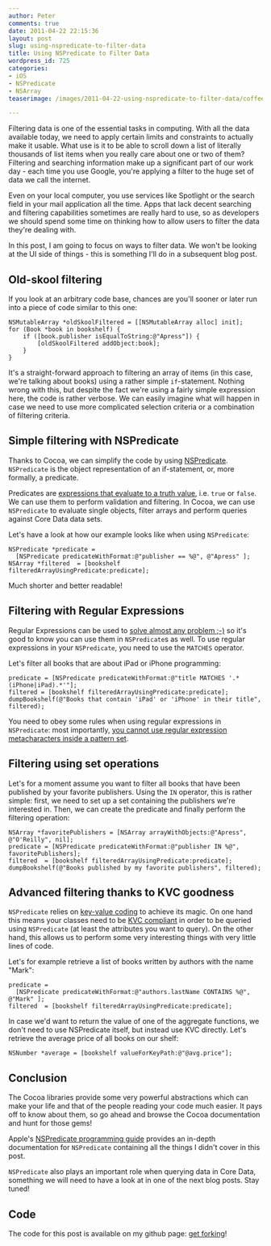 ```yaml
---
author: Peter
comments: true
date: 2011-04-22 22:15:36
layout: post
slug: using-nspredicate-to-filter-data
title: Using NSPredicate to Filter Data
wordpress_id: 725
categories:
- iOS
- NSPredicate
- NSArray
teaserimage: /images/2011-04-22-using-nspredicate-to-filter-data/coffee_filtered_150x150.png

---
```


Filtering data is one of the essential tasks in computing. With all the data available today, we need to apply certain limits and constraints to actually make it usable. What use is it to be able to scroll down a list of literally thousands of list items when you really care about one or two of them? Filtering and searching information make up a significant part of our work day - each time you use Google, you're applying a filter to the huge set of data we call the internet. 
<!-- more -->
Even on your local computer, you use services like Spotlight or the search field in your mail application all the time. Apps that lack decent searching and filtering capabilities sometimes are really hard to use, so as developers we should spend some time on thinking how to allow users to filter the data they're dealing with.

In this post, I am going to focus on ways to filter data. We won't be looking at the UI side of things - this is something I'll do in a subsequent blog post.



## Old-skool filtering


If you look at an arbitrary code base, chances are you'll sooner or later run into a piece of code similar to this one:

    
    NSMutableArray *oldSkoolFiltered = [[NSMutableArray alloc] init];
    for (Book *book in bookshelf) {
        if ([book.publisher isEqualToString:@"Apress"]) {
            [oldSkoolFiltered addObject:book];
        }
    }


It's a straight-forward approach to filtering an array of items (in this case, we're talking about books) using a rather simple `if`-statement. Nothing wrong with this, but despite the fact we're using a fairly simple expression here, the code is rather verbose. We can easily imagine what will happen in case we need to use more complicated selection criteria or a combination of filtering criteria.



## Simple filtering with NSPredicate


Thanks to Cocoa, we can simplify the code by using [NSPredicate](http://developer.apple.com/library/mac/#documentation/Cocoa/Reference/Foundation/Classes/NSPredicate_Class/Reference/NSPredicate.html). `NSPredicate` is the object representation of an if-statement, or, more formally, a predicate.

Predicates are [expressions that evaluate to a truth value](http://en.wikipedia.org/wiki/Predicate_(mathematical_logic)), i.e. `true` or `false`. We can use them to perform validation and filtering. In Cocoa, we can use `NSPredicate` to evaluate single objects, filter arrays and perform queries against Core Data data sets.

Let's have a look at how our example looks like when using `NSPredicate`:

    
    NSPredicate *predicate = 
      [NSPredicate predicateWithFormat:@"publisher == %@", @"Apress" ];
    NSArray *filtered  = [bookshelf filteredArrayUsingPredicate:predicate];


Much shorter and better readable!



## Filtering with Regular Expressions


Regular Expressions can be used to [solve almost any problem ;-)](http://xkcd.com/208/) so it's good to know you can use them in `NSPredicate`s as well. To use regular expressions in your `NSPredicate`, you need to use the `MATCHES` operator.

Let's filter all books that are about iPad or iPhone programming:

    
    
    predicate = [NSPredicate predicateWithFormat:@"title MATCHES '.*(iPhone|iPad).*'"];
    filtered = [bookshelf filteredArrayUsingPredicate:predicate];
    dumpBookshelf(@"Books that contain 'iPad' or 'iPhone' in their title", filtered);
    



You need to obey some rules when using regular expressions in `NSPredicate`: most importantly, [you cannot use regular expression metacharacters inside a pattern set](http://developer.apple.com/library/mac/#documentation/Cocoa/Conceptual/Predicates/Articles/pUsing.html#//apple_ref/doc/uid/TP40001794-SW9).



## Filtering using set operations


Let's for a moment assume you want to filter all books that have been published by your favorite publishers. Using the `IN` operator, this is rather simple: first, we need to set up a set containing the publishers we're interested in. Then, we can create the predicate and finally perform the filtering operation:

    
    NSArray *favoritePublishers = [NSArray arrayWithObjects:@"Apress", @"O'Reilly", nil];
    predicate = [NSPredicate predicateWithFormat:@"publisher IN %@", favoritePublishers];
    filtered  = [bookshelf filteredArrayUsingPredicate:predicate];
    dumpBookshelf(@"Books published by my favorite publishers", filtered);





## Advanced filtering thanks to KVC goodness


`NSPredicate` relies on [key-value coding](http://developer.apple.com/library/mac/#documentation/Cocoa/Conceptual/KeyValueCoding/Articles/KeyValueCoding.html) to achieve its magic. On one hand this means your classes need to be [KVC compliant](http://developer.apple.com/library/mac/#documentation/Cocoa/Conceptual/KeyValueCoding/Articles/Compliant.html#//apple_ref/doc/uid/20002172-BAJEAIEE) in order to be queried using `NSPredicate` (at least the attributes you want to query). On the other hand, this allows us to perform some very interesting things with very little lines of code.

Let's for example retrieve a list of books written by authors with the name "Mark":

    
    predicate = 
      [NSPredicate predicateWithFormat:@"authors.lastName CONTAINS %@", @"Mark" ];
    filtered  = [bookshelf filteredArrayUsingPredicate:predicate];



In case we'd want to return the value of one of the aggregate functions, we don't need to use NSPredicate itself, but instead use KVC directly. Let's retrieve the average price of all books on our shelf:

    
    NSNumber *average = [bookshelf valueForKeyPath:@"@avg.price"];





## Conclusion


The Cocoa libraries provide some very powerful abstractions which can make your life and that of the people reading your code much easier. It pays off to know about them, so go ahead and browse the Cocoa documentation and hunt for those gems!

Apple's [NSPredicate programming guide](http://developer.apple.com/library/mac/#documentation/Cocoa/Conceptual/Predicates/predicates.html) provides an in-depth documentation for `NSPredicate` containing all the things I didn't cover in this post.

`NSPredicate` also plays an important role when querying data in Core Data, something we will need to have a look at in one of the next blog posts. Stay tuned!



## Code


The code for this post is available on my github page: [get forking](http://github.com/peterfriese/NSPredicateDemo)!
